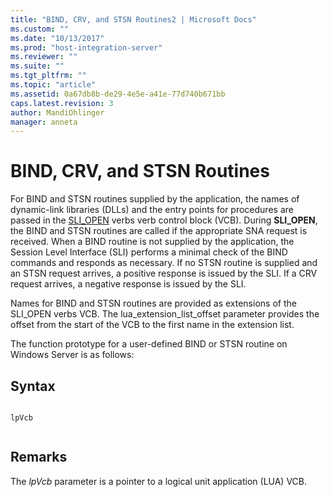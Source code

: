 ```yaml
---
title: "BIND, CRV, and STSN Routines2 | Microsoft Docs"
ms.custom: ""
ms.date: "10/13/2017"
ms.prod: "host-integration-server"
ms.reviewer: ""
ms.suite: ""
ms.tgt_pltfrm: ""
ms.topic: "article"
ms.assetid: 0a67db8b-de29-4e5e-a41e-77d740b671bb
caps.latest.revision: 3
author: MandiOhlinger
manager: anneta
---
```

# BIND, CRV, and STSN Routines
For BIND and STSN routines supplied by the application, the names of dynamic-link libraries (DLLs) and the entry points for procedures are passed in the [SLI_OPEN](../core/sli-open.md) verbs verb control block (VCB). During **SLI_OPEN**, the BIND and STSN routines are called if the appropriate SNA request is received. When a BIND routine is not supplied by the application, the Session Level Interface (SLI) performs a minimal check of the BIND commands and responds as necessary. If no STSN routine is supplied and an STSN request arrives, a positive response is issued by the SLI. If a CRV request arrives, a negative response is issued by the SLI.  
  
 Names for BIND and STSN routines are provided as extensions of the SLI_OPEN verbs VCB. The lua_extension_list_offset parameter provides the offset from the start of the VCB to the first name in the extension list.  
  
 The function prototype for a user-defined BIND or STSN routine on Windows Server is as follows:  
  
## Syntax  
  
```  
  
lpVcb  
  
```  
  
## Remarks  
 The *lpVcb* parameter is a pointer to a logical unit application (LUA) VCB.